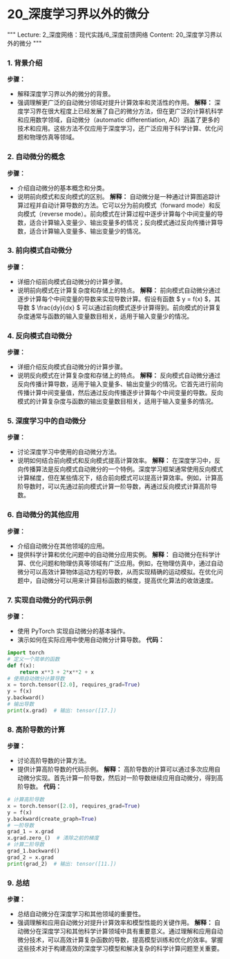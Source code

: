 # 20_深度学习界以外的微分
"""
Lecture: 2_深度网络：现代实践/6_深度前馈网络
Content: 20_深度学习界以外的微分
"""
### 1. 背景介绍
**步骤：**
- 解释深度学习界以外的微分的背景。
- 强调理解更广泛的自动微分领域对提升计算效率和灵活性的作用。
**解释：**
深度学习界在很大程度上已经发展了自己的微分方法，但在更广泛的计算机科学和应用数学领域，自动微分（automatic differentiation, AD）涵盖了更多的技术和应用。这些方法不仅应用于深度学习，还广泛应用于科学计算、优化问题和物理仿真等领域。
### 2. 自动微分的概念
**步骤：**
- 介绍自动微分的基本概念和分类。
- 说明前向模式和反向模式的区别。
**解释：**
自动微分是一种通过计算图追踪计算过程并自动计算导数的方法。它可以分为前向模式（forward mode）和反向模式（reverse mode）。前向模式在计算过程中逐步计算每个中间变量的导数，适合计算输入变量少、输出变量多的情况；反向模式通过反向传播计算导数，适合计算输入变量多、输出变量少的情况。
### 3. 前向模式自动微分
**步骤：**
- 详细介绍前向模式自动微分的计算步骤。
- 说明前向模式在计算复杂度和存储上的特点。
**解释：**
前向模式自动微分通过逐步计算每个中间变量的导数来实现导数计算。假设有函数 $ y = f(x) $，其导数 $ \frac{dy}{dx} $ 可以通过前向模式逐步计算得到。前向模式的计算复杂度通常与函数的输入变量数目相关，适用于输入变量少的情况。
### 4. 反向模式自动微分
**步骤：**
- 详细介绍反向模式自动微分的计算步骤。
- 说明反向模式在计算复杂度和存储上的特点。
**解释：**
反向模式自动微分通过反向传播计算导数，适用于输入变量多、输出变量少的情况。它首先进行前向传播计算中间变量值，然后通过反向传播逐步计算每个中间变量的导数。反向模式的计算复杂度与函数的输出变量数目相关，适用于输入变量多的情况。
### 5. 深度学习中的自动微分
**步骤：**
- 讨论深度学习中使用的自动微分方法。
- 说明如何结合前向模式和反向模式提高计算效率。
**解释：**
在深度学习中，反向传播算法是反向模式自动微分的一个特例。深度学习框架通常使用反向模式计算梯度，但在某些情况下，结合前向模式可以提高计算效率。例如，计算高阶导数时，可以先通过前向模式计算一阶导数，再通过反向模式计算高阶导数。
### 6. 自动微分的其他应用
**步骤：**
- 介绍自动微分在其他领域的应用。
- 提供科学计算和优化问题中的自动微分应用实例。
**解释：**
自动微分在科学计算、优化问题和物理仿真等领域有广泛应用。例如，在物理仿真中，通过自动微分可以高效计算物体运动方程的导数，从而实现精确的运动模拟。在优化问题中，自动微分可以用来计算目标函数的梯度，提高优化算法的收敛速度。
### 7. 实现自动微分的代码示例
**步骤：**
- 使用 PyTorch 实现自动微分的基本操作。
- 演示如何在实际应用中使用自动微分计算导数。
**代码：**
```python
import torch
# 定义一个简单的函数
def f(x):
    return x**3 + 2*x**2 + x
# 使用自动微分计算导数
x = torch.tensor([2.0], requires_grad=True)
y = f(x)
y.backward()
# 输出导数
print(x.grad)  # 输出: tensor([17.])
```
### 8. 高阶导数的计算
**步骤：**
- 讨论高阶导数的计算方法。
- 提供计算高阶导数的代码示例。
**解释：**
高阶导数的计算可以通过多次应用自动微分实现。首先计算一阶导数，然后对一阶导数继续应用自动微分，得到高阶导数。
**代码：**
```python
# 计算高阶导数
x = torch.tensor([2.0], requires_grad=True)
y = f(x)
y.backward(create_graph=True)
# 一阶导数
grad_1 = x.grad
x.grad.zero_()  # 清除之前的梯度
# 计算二阶导数
grad_1.backward()
grad_2 = x.grad
print(grad_2)  # 输出: tensor([11.])
```
### 9. 总结
**步骤：**
- 总结自动微分在深度学习和其他领域的重要性。
- 强调理解和应用自动微分对提升计算效率和模型性能的关键作用。
**解释：**
自动微分在深度学习和其他科学计算领域中具有重要意义。通过理解和应用自动微分技术，可以高效计算复杂函数的导数，提高模型训练和优化的效率。掌握这些技术对于构建高效的深度学习模型和解决复杂的科学计算问题至关重要。